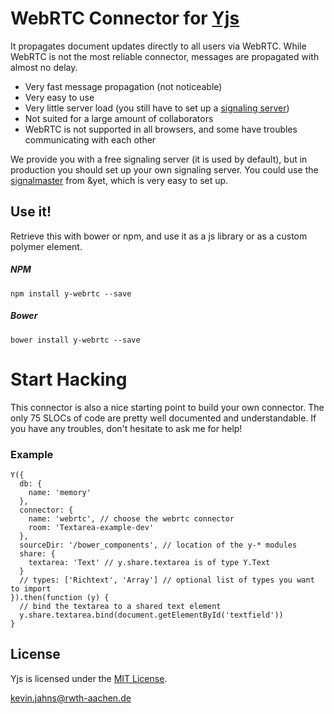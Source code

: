# WebRTC Connector for [Yjs](https://github.com/y-js/yjs)

It propagates document updates directly to all users via WebRTC. While WebRTC is not the most reliable connector, messages are propagated with almost no delay.

* Very fast message propagation (not noticeable)
* Very easy to use
* Very little server load (you still have to set up a [signaling server](http://www.html5rocks.com/en/tutorials/webrtc/infrastructure/))
* Not suited for a large amount of collaborators
* WebRTC is not supported in all browsers, and some have troubles communicating with each other

We provide you with a free signaling server (it is used by default), but in production you should set up your own signaling server. You could use the [signalmaster](https://github.com/andyet/signalmaster) from &yet, which is very easy to set up.

## Use it!
Retrieve this with bower or npm, and use it as a js library or as a custom polymer element.

##### NPM
```
npm install y-webrtc --save
```

##### Bower
```
bower install y-webrtc --save
```

# Start Hacking
This connector is also a nice starting point to build your own connector. The only 75 SLOCs of code are pretty well documented and understandable. If you have any troubles, don't hesitate to ask me for help!

### Example

```
Y({
  db: {
    name: 'memory'
  },
  connector: {
    name: 'webrtc', // choose the webrtc connector
    room: 'Textarea-example-dev'
  },
  sourceDir: '/bower_components', // location of the y-* modules
  share: {
    textarea: 'Text' // y.share.textarea is of type Y.Text
  }
  // types: ['Richtext', 'Array'] // optional list of types you want to import
}).then(function (y) {
  // bind the textarea to a shared text element
  y.share.textarea.bind(document.getElementById('textfield'))
}
```

## License
Yjs is licensed under the [MIT License](./LICENSE).

<kevin.jahns@rwth-aachen.de>


